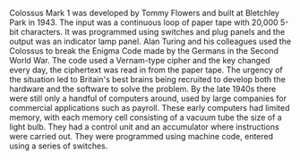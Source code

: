 Colossus Mark 1 was developed by Tommy Flowers and built at Bletchley Park in 1943. The input was a continuous loop of paper tape with 20,000 5-bit characters. It was programmed using switches and plug panels and the output was an indicator lamp panel. Alan Turing and his colleagues used the Colossus to break the Enigma Code made by the Germans in the Second World War. The code used a Vernam-type cipher and the key changed every day, the ciphertext was read in from the paper tape. The urgency of the situation led to Britain's best brains being recruited to develop both the hardware and the software to solve the problem. By the late 1940s there were still only a handful of computers around, used by large companies for commercial applications such as payroll. These early computers had limited memory, with each memory cell consisting of a vacuum tube the size of a light bulb. They had a control unit and an accumulator where instructions were carried out. They were programmed using machine code, entered using a series of switches.